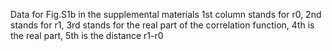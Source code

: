 Data for Fig.S1b in the supplemental materials 1st column stands for r0, 2nd stands for r1, 3rd stands for the real part of the correlation function, 4th is the real part, 5th is the distance r1-r0
